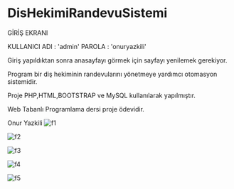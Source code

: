 # DisHekimiRandevuSistemi

GİRİŞ EKRANI

KULLANICI ADI : 'admin'
PAROLA : 'onuryazkili'

Giriş yapıldıktan sonra anasayfayı görmek için sayfayı yenilemek gerekiyor.

Program bir diş hekiminin randevularını yönetmeye yardımcı otomasyon sistemidir.



Proje PHP,HTML,BOOTSTRAP ve MySQL kullanılarak yapılmıştır.

Web Tabanlı Programlama dersi proje ödevidir.


Onur Yazkili
![f1](https://user-images.githubusercontent.com/75482661/175059051-d2d3fdd8-2c93-4036-bedb-9910369de1e9.PNG)

![f2](https://user-images.githubusercontent.com/75482661/175059077-f8791420-b8e7-458b-b54d-0d1f140e6182.PNG)

![f3](https://user-images.githubusercontent.com/75482661/175059092-baef43f7-3862-4c9a-a85e-71290806ff37.PNG)

![f4](https://user-images.githubusercontent.com/75482661/175059111-5ad1eb0b-9cc2-496c-beae-0cf80cfef789.PNG)

![f5](https://user-images.githubusercontent.com/75482661/175059133-28125982-7c87-4a5c-ac8f-4bfbde22a4ab.PNG)

